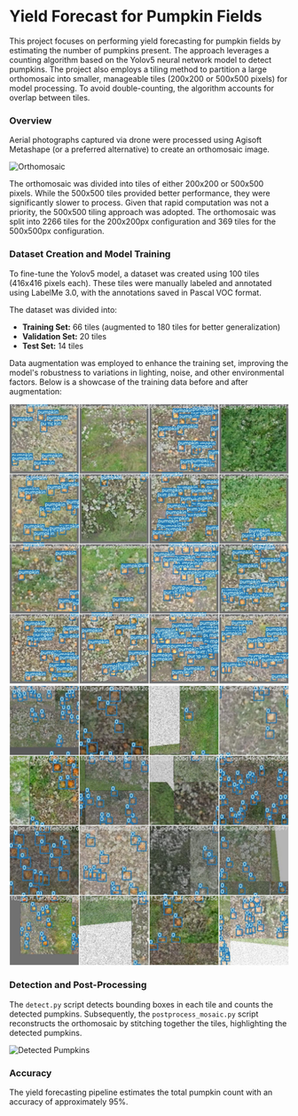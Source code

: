 # Yield Forecast for Pumpkin Fields

This project focuses on performing yield forecasting for pumpkin fields by estimating the number of pumpkins present. The approach leverages a counting algorithm based on the Yolov5 neural network model to detect pumpkins. The project also employs a tiling method to partition a large orthomosaic into smaller, manageable tiles (200x200 or 500x500 pixels) for model processing. To avoid double-counting, the algorithm accounts for overlap between tiles.

### Overview

Aerial photographs captured via drone were processed using Agisoft Metashape (or a preferred alternative) to create an orthomosaic image.

![Orthomosaic](Orthomosaic%20Files/Orthomosaic.jpg)

The orthomosaic was divided into tiles of either 200x200 or 500x500 pixels. While the 500x500 tiles provided better performance, they were significantly slower to process. Given that rapid computation was not a priority, the 500x500 tiling approach was adopted. The orthomosaic was split into 2266 tiles for the 200x200px configuration and 369 tiles for the 500x500px configuration.

### Dataset Creation and Model Training

To fine-tune the Yolov5 model, a dataset was created using 100 tiles (416x416 pixels each). These tiles were manually labeled and annotated using LabelMe 3.0, with the annotations saved in Pascal VOC format.

The dataset was divided into:
- **Training Set:** 66 tiles (augmented to 180 tiles for better generalization)
- **Validation Set:** 20 tiles
- **Test Set:** 14 tiles

Data augmentation was employed to enhance the training set, improving the model's robustness to variations in lighting, noise, and other environmental factors. Below is a showcase of the training data before and after augmentation:

![Non-Augmented Training Data](Dataset%20Showcase/Non_Augmented_train_data_GT_showcase.jpg) ![Augmented Training Data](Dataset%20Showcase/Augmented_train_data_GT_showcase.jpg)

### Detection and Post-Processing

The `detect.py` script detects bounding boxes in each tile and counts the detected pumpkins. Subsequently, the `postprocess_mosaic.py` script reconstructs the orthomosaic by stitching together the tiles, highlighting the detected pumpkins.

![Detected Pumpkins](Orthomosaic%20Files/mosaic_pumpkins_detected_500px.jpg)

### Accuracy

The yield forecasting pipeline estimates the total pumpkin count with an accuracy of approximately 95%.
